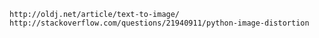 `http://oldj.net/article/text-to-image/`
`http://stackoverflow.com/questions/21940911/python-image-distortion`